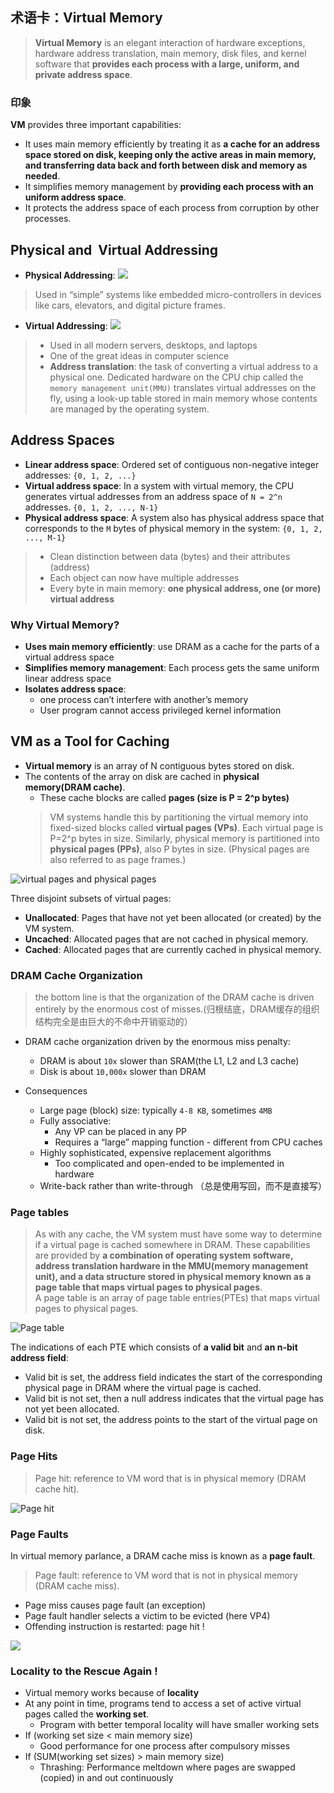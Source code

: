 
## 术语卡：Virtual Memory
> **Virtual Memory** is an elegant interaction of hardware exceptions, hardware address translation, main memory, disk files, and kernel software that **provides each process with a large, uniform, and private address space**.

### 印象
**VM** provides three important capabilities:
- It uses main memory efficiently by treating it as **a cache for an address space stored on disk, keeping only the active areas in main memory, and transferring data back and forth between disk and memory as needed**.
- It simplifies memory management by **providing each process with an uniform address space**.
- It protects the address space of each process from corruption by other processes.

## Physical and  Virtual Addressing
- **Physical Addressing**:
![][image-1]
> Used in “simple” systems like embedded micro-controllers in devices like cars, elevators, and digital picture frames.

- **Virtual Addressing**:
![][image-2]
> - Used in all modern servers, desktops, and laptops
> - One of the great ideas in computer science
> - **Address translation**: the task of converting a virtual address to a physical one. Dedicated hardware on the CPU chip called the `memory management unit(MMU)` translates virtual addresses on the fly, using a look-up table stored in main memory whose contents are managed by the operating system.

## Address Spaces
- **Linear address space**: Ordered set of contiguous non-negative integer addresses: 
	`{0, 1, 2, ...}`
- **Virtual address space**: In a system with virtual memory, the CPU generates virtual addresses from an address space of `N = 2^n` addresses.
	`{0, 1, 2, ..., N-1}`
- **Physical address space**: A system also has physical address space that corresponds to the `M` bytes of physical memory in the system:
	`{0, 1, 2, ..., M-1}`

> - Clean distinction between data (bytes) and their attributes (address)
> - Each object can now have multiple addresses
> - Every byte in main memory: **one physical address, one (or more) virtual address**

### Why Virtual Memory?
- **Uses main memory efficiently**: use DRAM as a cache for the parts of a virtual address space
- **Simplifies memory management**: Each process gets the same uniform linear address space
- **Isolates address space**: 
	- one process can’t interfere with another’s memory
	- User program cannot access privileged kernel information

## VM as a Tool for Caching
- **Virtual memory** is an array of N contiguous bytes stored on disk.
- The contents of the array on disk are cached in **physical memory(DRAM cache)**.
	- These cache blocks are called **pages (size is P = 2^p bytes)**
	> VM systems handle this by partitioning the virtual memory into fixed-sized blocks called **virtual pages (VPs)**. Each virtual page is P=2^p bytes in size. Similarly, physical memory is partitioned into **physical pages (PPs)**, also P bytes in size. (Physical pages are also referred to as page frames.)

![][image-3]

Three disjoint subsets of virtual pages:
- **Unallocated**: Pages that have not yet been allocated (or created) by the VM system.
- **Uncached**: Allocated pages that are not cached in physical memory.
- **Cached**: Allocated pages that are currently cached in physical memory.

### DRAM Cache Organization
> the bottom line is that the organization of the DRAM cache is driven entirely by the enormous cost of misses.(归根结底，DRAM缓存的组织结构完全是由巨大的不命中开销驱动的）
- DRAM cache organization driven by the enormous miss penalty: 
	- DRAM is about `10x` slower than SRAM(the L1, L2 and L3 cache)
	- Disk is about `10,000x` slower than DRAM

- Consequences
	- Large page (block) size: typically `4-8 KB`, sometimes `4MB`
	- Fully associative:
		- Any VP can be placed in any PP
		- Requires a “large” mapping function - different from CPU caches
	- Highly sophisticated, expensive replacement algorithms
		- Too complicated and open-ended to be implemented in hardware
	- Write-back rather than write-through （总是使用写回，而不是直接写）

### Page tables
> As with any cache, the VM system must have some way to determine if a virtual page is cached somewhere in DRAM. These capabilities are provided by **a combination of operating system software, address translation hardware in the MMU(memory management unit), and a data structure stored in physical memory known as a page table that maps virtual pages to physical pages**.  
> A page table is an array of page table entries(PTEs) that maps virtual pages to physical pages.

![][image-4]

The indications of each PTE which consists of **a valid bit** and **an n-bit address field**:
- Valid bit is set, the address field indicates the start of the corresponding physical page in DRAM where the virtual page is cached.
- Valid bit is not set, then a null address indicates that the virtual page has not yet been allocated.
- Valid bit is not set, the address points to the start of the virtual page on disk.

### Page Hits
> Page hit: reference to VM word that is in physical memory (DRAM cache hit).

![][image-5]

### Page Faults
In virtual memory parlance, a DRAM cache miss is known as a **page fault**. 
> Page fault: reference to VM word that is not in physical memory (DRAM cache miss).

- Page miss causes page fault (an exception)
- Page fault handler selects a victim to be evicted (here VP4)
- Offending instruction is restarted: page hit !

![][image-6]

### Locality to the Rescue Again !
- Virtual memory works because of **locality**
- At any point in time, programs tend to access a set of active virtual pages called the **working set**.
	- Program with better temporal locality will have smaller working sets
- If (working set size \< main memory size)
	- Good performance for one process after compulsory misses
- If (SUM(working set sizes) \> main memory size)
	- Thrashing: Performance meltdown where pages are swapped (copied) in and out continuously





[image-1]:	https://user-images.githubusercontent.com/980216/27769332-fd160220-5f59-11e7-8053-c4ba88a00817.png
[image-2]:	https://user-images.githubusercontent.com/980216/27769349-3609574e-5f5a-11e7-92b7-dc86966ea54d.png
[image-3]:	https://user-images.githubusercontent.com/980216/28491808-c950e6d2-6f29-11e7-8cee-faaafed7d464.png "virtual pages and physical pages"
[image-4]:	https://user-images.githubusercontent.com/980216/28491825-1550ed84-6f2a-11e7-9b8d-6e02ae56ae37.png "Page table"
[image-5]:	https://user-images.githubusercontent.com/980216/28491837-36c0db3c-6f2a-11e7-98c3-9b7a9b153d5e.png "Page hit"
[image-6]:	https://user-images.githubusercontent.com/980216/28491847-5033c520-6f2a-11e7-9941-fce183b4b943.png